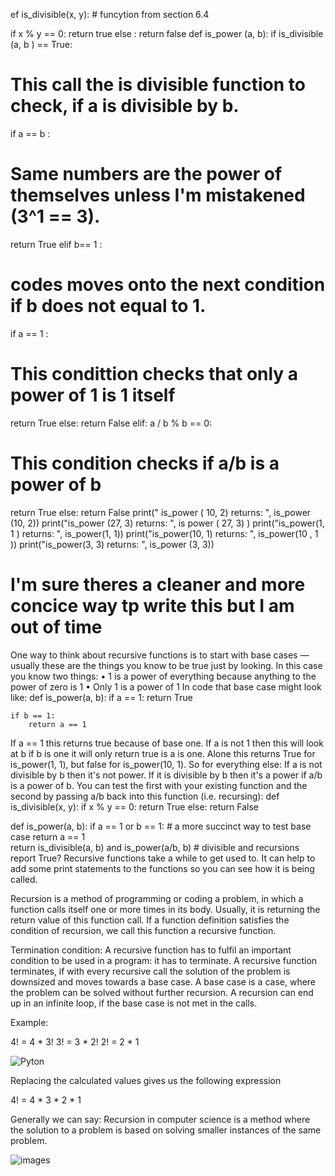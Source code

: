 ef is_divisible(x, y):  # funcytion from section 6.4


if x % y == 0:
      return true 
else :
   return false 
def is_power (a, b): 
if is_divisible (a, b ) == True:
# This call the is divisible function to check, if  a is divisible by b.
if a == b : 
#  Same numbers are the power of themselves unless I'm mistakened (3^1 == 3).
return True
elif b== 1 :
# codes moves onto the next condition if b does not equal to 1.
if a == 1 : 
# This condittion checks that only a power of 1 is 1 itself 
return True 
else:
return False 
elif: a / b % b == 0:
# This condition checks if a/b  is  a power of b 
return True 
else:
return False
print(" is_power ( 10, 2) returns: ",
is_power (10, 2))
print("is_power (27, 3) returns: ",
is power ( 27, 3) )
print("is_power(1, 1 ) returns: ",
is_power(1, 1))
print("is_power(10, 1) returns: ",
is_power(10 , 1 ))
print("is_power(3, 3) returns: ",
is_power (3, 3))

# I'm sure theres a cleaner and more concice way tp write this but I am out of time



One way to think about recursive functions is to start with base cases — usually these are the things you know to be true just by looking. In this case you know two things:
• 1 is a power of everything because anything to the power of zero is 1
• Only 1 is a power of 1
In code that base case might look like:
def is_power(a, b):
    if a == 1:
        return True

    if b == 1:
        return a == 1
If a == 1 this returns true because of base one. If a is not 1 then this will look at b if b is one it will only return true is a is one.
Alone this returns True for is_power(1, 1), but false for is_power(10, 1).
So for everything else:
If a is not divisible by b then it's not power. If it is divisible by b then it's a power if a/b is a power of b. You can test the first with your existing function and the second by passing a/b back into this function (i.e. recursing):
def is_divisible(x, y):
    if x % y == 0:
        return True
    else:
        return False

def is_power(a, b):
    if a == 1 or b == 1:                           # a more succinct way to test base case
        return a == 1  
    return is_divisible(a, b) and is_power(a/b, b) # divisible and recursions report True?
Recursive functions take a while to get used to. It can help to add some print statements to the functions so you can see how it is being called.

Recursion is a method of programming or coding a problem, in which a function calls itself one or more times in its body. Usually, it is returning the return value of this function call. If a function definition satisfies the condition of recursion, we call this function a recursive function.

Termination condition:
A recursive function has to fulfil an important condition to be used in a program: it has to terminate. A recursive function terminates, if with every recursive call the solution of the problem is downsized and moves towards a base case. A base case is a case, where the problem can be solved without further recursion. A recursion can end up in an infinite loop, if the base case is not met in the calls.

Example:

4! = 4 * 3!
3! = 3 * 2!
2! = 2 * 1

![Pyton](https://user-images.githubusercontent.com/64193583/131711950-c01f7cc6-00e8-4268-989a-582dba832c7d.jpg)


Replacing the calculated values gives us the following expression

4! = 4 * 3 * 2 * 1

Generally we can say: Recursion in computer science is a method where the solution to a problem is based on solving smaller instances of the same problem.

![images](https://user-images.githubusercontent.com/64193583/131712163-81ed6d21-e8f7-4625-8dd8-ba1b52efee0d.jpg)
